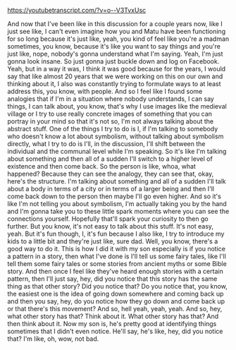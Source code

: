 https://youtubetranscript.com/?v=o--V3TvxUsc

 And now that I've been like in this discussion for a couple years now, like I just see like, I can't even imagine how you and Matu have been functioning for so long because it's just like, yeah, you kind of feel like you're a madman sometimes, you know, because it's like you want to say things and you're just like, nope, nobody's gonna understand what I'm saying. Yeah, I'm just gonna look insane. So just gonna just buckle down and log on Facebook. Yeah, but in a way it was, I think it was good because for the years, I would say that like almost 20 years that we were working on this on our own and thinking about it, I also was constantly trying to formulate ways to at least address this, you know, with people. And so I feel like I found some analogies that if I'm in a situation where nobody understands, I can say things, I can talk about, you know, that's why I use images like the medieval village or I try to use really concrete images of something that you can portray in your mind so that it's not so, I'm not always talking about the abstract stuff. One of the things I try to do is I, if I'm talking to somebody who doesn't know a lot about symbolism, without talking about symbolism directly, what I try to do is I'll, in the discussion, I'll shift between the individual and the communal level while I'm speaking. So it's like I'm talking about something and then all of a sudden I'll switch to a higher level of existence and then come back. So the person is like, whoa, what happened? Because they can see the analogy, they can see that, okay, here's the structure. I'm talking about something and all of a sudden I'll talk about a body in terms of a city or in terms of a larger being and then I'll come back down to the person then maybe I'll go even higher. And so it's like I'm not telling you about symbolism, I'm actually taking you by the hand and I'm gonna take you to these little spark moments where you can see the connections yourself. Hopefully that'll spark your curiosity to then go further. But you know, it's not easy to talk about this stuff. It's not easy, yeah. But it's fun though, I, it's fun because I also like, I try to introduce my kids to a little bit and they're just like, sure dad. Well, you know, there's a good way to do it. This is how I did it with my son especially is if you notice a pattern in a story, then what I've done is I'll tell us some fairy tales, like I'll tell them some fairy tales or some stories from ancient myths or some Bible story. And then once I feel like they've heard enough stories with a certain pattern, then I'll just say, hey, did you notice that this story has the same thing as that other story? Did you notice that? Do you notice that, you know, the easiest one is the idea of going down somewhere and coming back up and then you say, hey, do you notice how they go down and come back up or that there's this movement? And so, hell yeah, yeah, yeah. And so, hey, what other story has that? Think about it. What other story has that? And then think about it. Now my son is, he's pretty good at identifying things sometimes that I didn't even notice. He'll say, he's like, hey, did you notice that? I'm like, oh, wow, not bad.